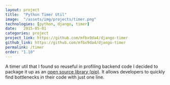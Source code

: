 ```yaml
---
layout: project
title:  "Python Timer Util"
image:  "/assets/img/projects/timer.png"
technologies: [python, django, timer]
date:   2015-05-01
categories: project
project_link: https://github.com/mfbx9da4/django-timer
github_link: https://github.com/mfbx9da4/django-timer
permalink: /timer
order: "1.10"
---
```


A timer util that I found so reuseful in profiling backend code I decided to package it up as an [open source library (pip)](https://pypi.python.org/pypi?name=django-timer&version=0.9&:action=display). It allows developers to quickly find bottlenecks in their code with just one line.

